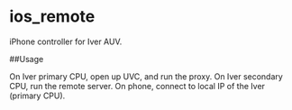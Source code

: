 ios_remote
==========

iPhone controller for Iver AUV.

##Usage

On Iver primary CPU, open up UVC, and run the proxy. On Iver secondary CPU, run the remote server. On phone, connect to local IP of the Iver (primary CPU).
